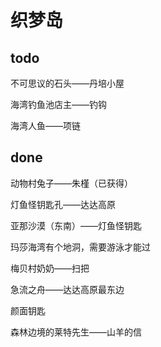 # 织梦岛

## todo

不可思议的石头——丹培小屋

海湾钓鱼池店主——钓钩

海湾人鱼——项链

## done

动物村兔子——朱槿（已获得）

灯鱼怪钥匙孔——达达高原

亚那沙漠（东南）——灯鱼怪钥匙

玛莎海湾有个地洞，需要游泳才能过

梅贝村奶奶——扫把

急流之舟——达达高原最东边

颜面钥匙

森林边境的莱特先生——山羊的信